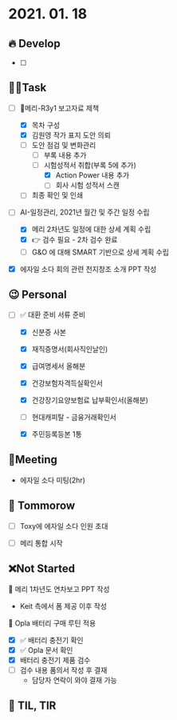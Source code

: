 # 2021. 01. 18

## 🔥 Develop

- [ ] 



##  🏳‍🌈Task

- [ ] 📝메리-R3y1 보고자료 제책
  - [x] 목차 구성
  - [x] 김원영 작가 표지 도안 의뢰
  - [ ] 도안 점검 및 변화관리
    - [ ] 부록 내용 추가
    - [ ] 시험성적서 취합(부록 5에 추가)
      - [x] Action Power 내용 추가
      - [ ] 회사 시험 성적서 스캔
  - [ ] 최종 확인 및 인쇄
- [ ] AI-일정관리, 2021년 월간 및 주간 일정 수립
  - [x] 메리 2차년도 일정에 대한 상세 계획 수립 
  - [x] 👉 검수 필요 - 2차 검수 완료
  - [ ] G&O 에 대해 SMART 기반으로 상세 계획 수립
- [x] 에자일 소다 회의 관련 천지창조 소개 PPT 작성




## 😉 Personal

- [ ] ✅ 대환 준비 서류 준비
  - [x] 신분증 사본
  - [x] 재직증명서(회사직인날인)
  - [x] 급여명세서 올해분
  - [x] 건강보험자격득실확인서
  - [x] 건강장기요양보험료 납부확인서(올해분)
  - [ ] 현대캐피탈 - 금융거래확인서
  - [x] 주민등록등본 1통




## :dizzy: ​Meeting

* 에자일 소다 미팅(2hr)



## 🚸 Tommorow

- [ ] Toxy에 에자일 소다 인원 초대
- [ ] 메리 통합 시작



## ❌Not Started

📝 메리 1차년도 연차보고 PPT 작성

* Keit 측에서 폼 제공 이후 작성

🎨 Opla 배터리 구매 루틴 적용

- [x] ✅ 배터리 충전기 확인
- [x] ✅ Opla 문서 확인
- [x] 배터리 충전기 제품 검수
- [ ] 검수 내용 품의서 작성 후 결재
  * 담당자 연락이 와야 결재 가능






## 📸 TIL, TIR

